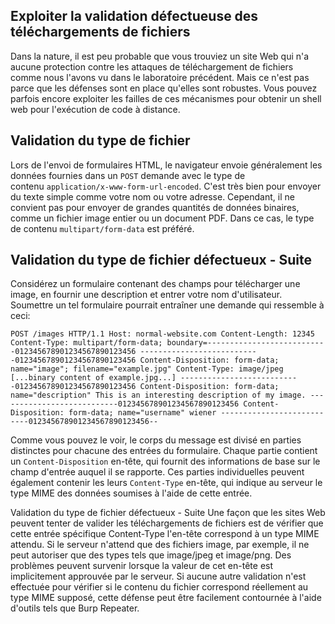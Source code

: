 Exploiter la validation défectueuse des téléchargements de fichiers
-------------------------------------------------------------------

Dans la nature, il est peu probable que vous trouviez un site Web qui n'a aucune protection contre les attaques de téléchargement de fichiers comme nous l'avons vu dans le laboratoire précédent. Mais ce n'est pas parce que les défenses sont en place qu'elles sont robustes. Vous pouvez parfois encore exploiter les failles de ces mécanismes pour obtenir un shell web pour l'exécution de code à distance.

Validation du type de fichier
-----------------------------

Lors de l'envoi de formulaires HTML, le navigateur envoie généralement les données fournies dans un `POST` demande avec le type de contenu `application/x-www-form-url-encoded`. C'est très bien pour envoyer du texte simple comme votre nom ou votre adresse. Cependant, il ne convient pas pour envoyer de grandes quantités de données binaires, comme un fichier image entier ou un document PDF. Dans ce cas, le type de contenu `multipart/form-data` est préféré.


Validation du type de fichier défectueux - Suite
------------------------------------------------

Considérez un formulaire contenant des champs pour télécharger une image, en fournir une description et entrer votre nom d'utilisateur. Soumettre un tel formulaire pourrait entraîner une demande qui ressemble à ceci:

`POST /images HTTP/1.1 Host: normal-website.com Content-Length: 12345 Content-Type: multipart/form-data; boundary=---------------------------012345678901234567890123456 ---------------------------012345678901234567890123456 Content-Disposition: form-data; name="image"; filename="example.jpg" Content-Type: image/jpeg [...binary content of example.jpg...] ---------------------------012345678901234567890123456 Content-Disposition: form-data; name="description" This is an interesting description of my image. ---------------------------012345678901234567890123456 Content-Disposition: form-data; name="username" wiener ---------------------------012345678901234567890123456--`

Comme vous pouvez le voir, le corps du message est divisé en parties distinctes pour chacune des entrées du formulaire. Chaque partie contient un `Content-Disposition` en-tête, qui fournit des informations de base sur le champ d'entrée auquel il se rapporte. Ces parties individuelles peuvent également contenir les leurs `Content-Type` en-tête, qui indique au serveur le type MIME des données soumises à l'aide de cette entrée.

Validation du type de fichier défectueux - Suite
Une façon que les sites Web peuvent tenter de valider les téléchargements de fichiers est de vérifier que cette entrée spécifique Content-Type l'en-tête correspond à un type MIME attendu. Si le serveur n'attend que des fichiers image, par exemple, il ne peut autoriser que des types tels que image/jpeg et image/png. Des problèmes peuvent survenir lorsque la valeur de cet en-tête est implicitement approuvée par le serveur. Si aucune autre validation n'est effectuée pour vérifier si le contenu du fichier correspond réellement au type MIME supposé, cette défense peut être facilement contournée à l'aide d'outils tels que Burp Repeater.
